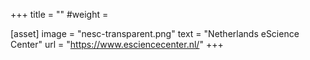 +++
title = ""
#weight =

[asset]
  image = "nesc-transparent.png"
  text = "Netherlands eScience Center"
  url = "https://www.esciencecenter.nl/"
+++
